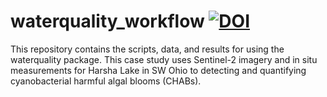 # waterquality_workflow [![DOI](https://zenodo.org/badge/DOI/10.5281/zenodo.2003619.svg)](https://doi.org/10.5281/zenodo.2003619)
This repository contains the scripts, data, and results for using the waterquality package. This case study uses Sentinel-2 imagery and in situ measurements for Harsha Lake in SW Ohio to detecting and quantifying cyanobacterial harmful algal blooms (CHABs).
